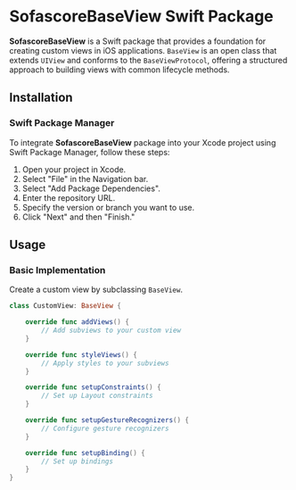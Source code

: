 # SofascoreBaseView Swift Package

**SofascoreBaseView** is a Swift package that provides a foundation for creating custom views in iOS applications. `BaseView` is an open class that
extends `UIView` and conforms to the `BaseViewProtocol`, offering a structured approach to building views with common lifecycle methods.

## Installation

### Swift Package Manager

To integrate **SofascoreBaseView** package into your Xcode project using Swift Package Manager, follow these steps:

1. Open your project in Xcode.
2. Select "File" in the Navigation bar.
3. Select "Add Package Dependencies".
4. Enter the repository URL.
5. Specify the version or branch you want to use.
6. Click "Next" and then "Finish."

## Usage

### Basic Implementation

Create a custom view by subclassing `BaseView`.

```swift
class CustomView: BaseView {

    override func addViews() {
        // Add subviews to your custom view
    }

    override func styleViews() {
        // Apply styles to your subviews
    }

    override func setupConstraints() {
        // Set up Layout constraints
    }

    override func setupGestureRecognizers() {
        // Configure gesture recognizers
    }

    override func setupBinding() {
        // Set up bindings
    }
}
```
